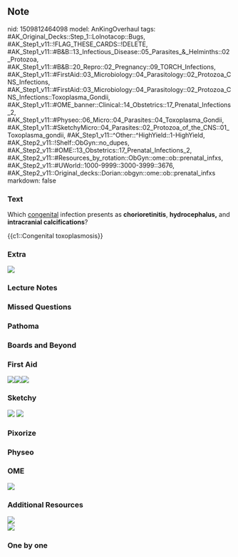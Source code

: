 ## Note
nid: 1509812464098
model: AnKingOverhaul
tags: #AK_Original_Decks::Step_1::Lolnotacop::Bugs, #AK_Step1_v11::!FLAG_THESE_CARDS::!DELETE, #AK_Step1_v11::#B&B::13_Infectious_Disease::05_Parasites_&_Helminths::02_Protozoa, #AK_Step1_v11::#B&B::20_Repro::02_Pregnancy::09_TORCH_Infections, #AK_Step1_v11::#FirstAid::03_Microbiology::04_Parasitology::02_Protozoa_CNS_Infections, #AK_Step1_v11::#FirstAid::03_Microbiology::04_Parasitology::02_Protozoa_CNS_Infections::Toxoplasma_Gondii, #AK_Step1_v11::#OME_banner::Clinical::14_Obstetrics::17_Prenatal_Infections_2, #AK_Step1_v11::#Physeo::06_Micro::04_Parasites::04_Toxoplasma_Gondii, #AK_Step1_v11::#SketchyMicro::04_Parasites::02_Protozoa_of_the_CNS::01_Toxoplasma_gondii, #AK_Step1_v11::^Other::^HighYield::1-HighYield, #AK_Step2_v11::!Shelf::ObGyn::no_dupes, #AK_Step2_v11::#OME::13_Obstetrics::17_Prenatal_Infections_2, #AK_Step2_v11::#Resources_by_rotation::ObGyn::ome::ob::prenatal_infxs, #AK_Step2_v11::#UWorld::1000-9999::3000-3999::3676, #AK_Step2_v11::Original_decks::Dorian::obgyn::ome::ob::prenatal_infxs
markdown: false

### Text
Which <u>congenital</u> infection presents as
<b>chorioretinitis</b>, <b>hydrocephalus,</b> and <b>intracranial
calcifications</b>?
<div>
  {{c1::Congenital toxoplasmosis}}
</div>

### Extra
<div><img src="paste-11978663788751.jpg"></div>

### Lecture Notes


### Missed Questions


### Pathoma


### Boards and Beyond


### First Aid
<img src="paste-98397700751363%20(1).jpg"><img src=
"paste-98522254802947.jpg"><img src=
"paste-44160853737475%20(1).jpg">

### Sketchy
<img src="paste-54554674593795.jpg"> <img src=
"paste-b4b44762b6890e4655b78205309176930978d52f.png">

### Pixorize


### Physeo


### OME
<div class="ome-widget">
  <a href=
  "https://onlinemeded.org/spa/obstetrics/prenatal-infections-2/acquire?ref=anki">
  <img src="_OME_AnkiFlashcards_Lesson_6.png"></a>
</div>

### Additional Resources
<div>
  <b><i><img class="resizer" src="help%20.png" style=""></i></b>
</div>
<div>
  <div style="display: inline !important;">
    <b><img class="resizer" src="peniss.png" style=""></b>
  </div>
</div>

### One by one

